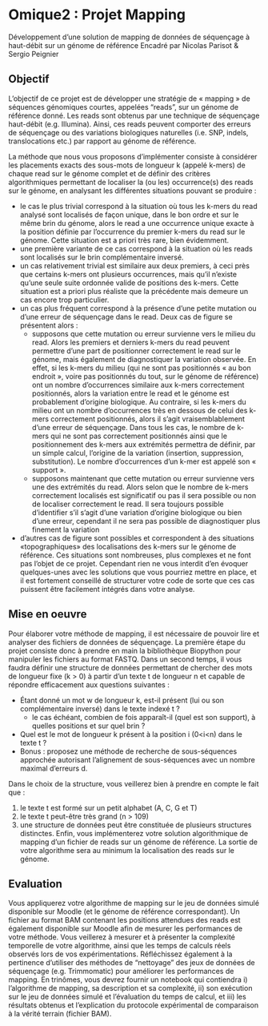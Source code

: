 # Omique2 : Projet Mapping

Développement d’une solution de mapping de données de séquençage à haut-débit sur un génome de référence
Encadré par Nicolas Parisot & Sergio Peignier

## Objectif 

L’objectif de ce projet est de développer une stratégie de « mapping » de séquences génomiques courtes, appelées “reads”, sur un génome de référence donné. Les reads sont obtenus par une technique de séquençage haut-débit (e.g. Illumina). Ainsi, ces reads peuvent comporter des erreurs de séquençage ou des variations biologiques naturelles (i.e. SNP, indels, translocations etc.) par rapport au génome de référence. 

La méthode que nous vous proposons d’implémenter consiste à considérer les placements exacts des sous-mots de longueur k (appelé k-mers) de chaque read sur le génome complet et de définir des critères algorithmiques permettant de localiser la (ou les) occurrence(s) des reads sur le génome, en analysant les différentes situations pouvant se produire :
- le cas le plus trivial correspond à la situation où tous les k-mers du read analysé sont localisés de façon unique, dans le bon ordre et sur le même brin du génome, alors le read a une occurrence unique exacte à la position définie par l’occurrence du premier k-mers du read sur le génome. Cette situation est a priori très rare, bien évidemment.
- une première variante de ce cas correspond à la situation où les reads sont localisés sur le brin complémentaire inversé.
- un cas relativement trivial est similaire aux deux premiers, à ceci près que certains k-mers ont plusieurs occurrences, mais qu’il n’existe qu’une seule suite ordonnée valide de positions des k-mers. Cette situation est a priori plus réaliste que la précédente mais demeure un cas encore trop particulier.
- un cas plus fréquent correspond à la présence d’une petite mutation ou d’une erreur de séquençage dans le read. Deux cas de figure se présentent alors :
    - supposons que cette mutation ou erreur survienne vers le milieu du read. Alors les premiers et derniers k-mers du read peuvent permettre d’une part de positionner correctement le read sur le génome, mais également de diagnostiquer la variation observée. En effet, si les k-mers du milieu (qui ne sont pas positionnés « au bon endroit », voire pas positionnés du tout, sur le génome de référence) ont un nombre d’occurrences similaire aux k-mers correctement positionnés, alors la variation entre le read et le génome est probablement d’origine biologique. Au contraire, si les k-mers du milieu ont un nombre d’occurrences très en dessous de celui des k-mers correctement positionnés, alors il s’agit vraisemblablement d’une erreur de séquençage. Dans tous les cas, le nombre de k-mers qui ne sont pas correctement positionnés ainsi que le positionnement des k-mers aux extrémités permettra de définir, par un simple calcul, l’origine de la variation (insertion, suppression, substitution). Le nombre d’occurrences d’un k-mer est appelé son « support ».
    - supposons maintenant que cette mutation ou erreur survienne vers une des extrémités du read. Alors selon que le nombre de k-mers correctement localisés est significatif ou pas il sera possible ou non de localiser correctement le read. Il sera toujours possible d’identifier s’il s’agit d’une variation d’origine biologique ou bien d’une erreur, cependant il ne sera pas possible de diagnostiquer plus finement la variation
- d’autres cas de figure sont possibles et correspondent à des situations «topographiques» des localisations des k-mers sur le génome de référence. Ces situations sont nombreuses, plus complexes et ne font pas l’objet de ce projet. Cependant rien ne vous interdit d’en évoquer quelques-unes avec les solutions que vous pourriez mettre en place, et il est fortement conseillé de structurer votre code de sorte que ces cas puissent être facilement intégrés dans votre analyse.

## Mise en oeuvre 

Pour élaborer votre méthode de mapping, il est nécessaire de pouvoir lire et analyser des fichiers de données de séquençage. La première étape du projet consiste donc à prendre en main la bibliothèque Biopython pour manipuler les fichiers au format FASTQ.
Dans un second temps, il vous faudra définir une structure de données permettant de chercher des mots de longueur fixe (k > 0) à partir d’un texte t de longueur n et capable de répondre efficacement aux questions suivantes :
- Étant donné un mot w de longueur k, est-il présent (lui ou son complémentaire inversé)
dans le texte indexé t ?
    - le cas échéant, combien de fois apparaît-il (quel est son support), à quelles positions et sur quel brin ?
- Quel est le mot de longueur k présent à la position i (0<i<n) dans le texte t ?
- Bonus : proposez une méthode de recherche de sous-séquences approchée autorisant l’alignement de sous-séquences avec un nombre maximal d’erreurs d.

Dans le choix de la structure, vous veillerez bien à prendre en compte le fait que :
  1. le texte t est formé sur un petit alphabet (A, C, G et T)
  2. le texte t peut-être très grand (n > 109)
  3. une structure de données peut être constituée de plusieurs structures distinctes.
Enfin, vous implémenterez votre solution algorithmique de mapping d’un fichier de reads sur un génome de référence. La sortie de votre algorithme sera au minimum la localisation des reads sur le génome.

## Evaluation 

Vous appliquerez votre algorithme de mapping sur le jeu de données simulé disponible sur Moodle (et le génome de référence correspondant). Un fichier au format BAM contenant les positions attendues des reads est également disponible sur Moodle afin de mesurer les performances de votre méthode.
Vous veillerez à mesurer et à présenter la complexité temporelle de votre algorithme, ainsi que les temps de calculs réels observés lors de vos expérimentations. Réfléchissez également à la pertinence d’utiliser des méthodes de “nettoyage” des jeux de données de séquençage (e.g. Trimmomatic) pour améliorer les performances de mapping.
En trinômes, vous devrez fournir un notebook qui contiendra i) l’algorithme de mapping, sa description et sa complexité, ii) son exécution sur le jeu de données simulé et l’évaluation du temps de calcul, et iii) les résultats obtenus et l’explication du protocole expérimental de comparaison à la vérité terrain (fichier BAM).
